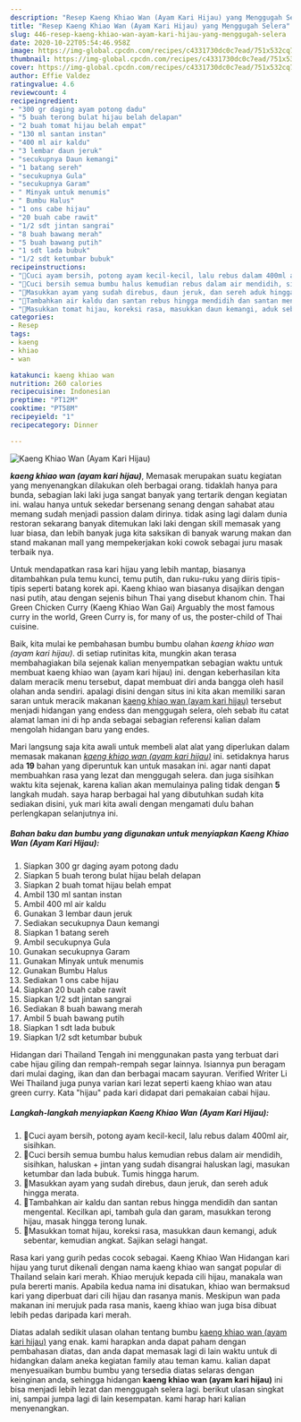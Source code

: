 ```yaml
---
description: "Resep Kaeng Khiao Wan (Ayam Kari Hijau) yang Menggugah Selera"
title: "Resep Kaeng Khiao Wan (Ayam Kari Hijau) yang Menggugah Selera"
slug: 446-resep-kaeng-khiao-wan-ayam-kari-hijau-yang-menggugah-selera
date: 2020-10-22T05:54:46.958Z
image: https://img-global.cpcdn.com/recipes/c4331730dc0c7ead/751x532cq70/kaeng-khiao-wan-ayam-kari-hijau-foto-resep-utama.jpg
thumbnail: https://img-global.cpcdn.com/recipes/c4331730dc0c7ead/751x532cq70/kaeng-khiao-wan-ayam-kari-hijau-foto-resep-utama.jpg
cover: https://img-global.cpcdn.com/recipes/c4331730dc0c7ead/751x532cq70/kaeng-khiao-wan-ayam-kari-hijau-foto-resep-utama.jpg
author: Effie Valdez
ratingvalue: 4.6
reviewcount: 4
recipeingredient:
- "300 gr daging ayam potong dadu"
- "5 buah terong bulat hijau belah delapan"
- "2 buah tomat hijau belah empat"
- "130 ml santan instan"
- "400 ml air kaldu"
- "3 lembar daun jeruk"
- "secukupnya Daun kemangi"
- "1 batang sereh"
- "secukupnya Gula"
- "secukupnya Garam"
- " Minyak untuk menumis"
- " Bumbu Halus"
- "1 ons cabe hijau"
- "20 buah cabe rawit"
- "1/2 sdt jintan sangrai"
- "8 buah bawang merah"
- "5 buah bawang putih"
- "1 sdt lada bubuk"
- "1/2 sdt ketumbar bubuk"
recipeinstructions:
- "🌻Cuci ayam bersih, potong ayam kecil-kecil, lalu rebus dalam 400ml air, sisihkan."
- "🌻Cuci bersih semua bumbu halus kemudian rebus dalam air mendidih, sisihkan, haluskan + jintan yang sudah disangrai haluskan lagi, masukan ketumbar dan lada bubuk. Tumis hingga harum."
- "🌻Masukkan ayam yang sudah direbus, daun jeruk, dan sereh aduk hingga merata."
- "🌻Tambahkan air kaldu dan santan rebus hingga mendidih dan santan mengental. Kecilkan api, tambah gula dan garam, masukkan terong hijau, masak hingga terong lunak."
- "🌻Masukkan tomat hijau, koreksi rasa, masukkan daun kemangi, aduk sebentar, kemudian angkat. Sajikan selagi hangat."
categories:
- Resep
tags:
- kaeng
- khiao
- wan

katakunci: kaeng khiao wan 
nutrition: 260 calories
recipecuisine: Indonesian
preptime: "PT12M"
cooktime: "PT58M"
recipeyield: "1"
recipecategory: Dinner

---
```



![Kaeng Khiao Wan (Ayam Kari Hijau)](https://img-global.cpcdn.com/recipes/c4331730dc0c7ead/751x532cq70/kaeng-khiao-wan-ayam-kari-hijau-foto-resep-utama.jpg)

<b><i>kaeng khiao wan (ayam kari hijau)</i></b>, Memasak merupakan suatu kegiatan yang menyenangkan dilakukan oleh berbagai orang. tidaklah hanya para bunda, sebagian laki laki juga sangat banyak yang tertarik dengan kegiatan ini. walau hanya untuk sekedar bersenang senang dengan sahabat atau memang sudah menjadi passion dalam dirinya. tidak asing lagi dalam dunia restoran sekarang banyak ditemukan laki laki dengan skill memasak yang luar biasa, dan lebih banyak juga kita saksikan di banyak warung makan dan stand makanan mall yang mempekerjakan koki cowok sebagai juru masak terbaik nya.

Untuk mendapatkan rasa kari hijau yang lebih mantap, biasanya ditambahkan pula temu kunci, temu putih, dan ruku-ruku yang diiris tipis-tipis seperti batang korek api. Kaeng khiao wan biasanya disajikan dengan nasi putih, atau dengan sejenis bihun Thai yang disebut khanom chin. Thai Green Chicken Curry (Kaeng Khiao Wan Gai) Arguably the most famous curry in the world, Green Curry is, for many of us, the poster-child of Thai cuisine.

Baik, kita mulai ke pembahasan bumbu bumbu olahan <i>kaeng khiao wan (ayam kari hijau)</i>. di setiap rutinitas kita, mungkin akan terasa membahagiakan bila sejenak kalian menyempatkan sebagian waktu untuk membuat kaeng khiao wan (ayam kari hijau) ini. dengan keberhasilan kita dalam meracik menu tersebut, dapat membuat diri anda bangga oleh hasil olahan anda sendiri. apalagi disini dengan situs ini kita akan memiliki saran saran untuk meracik makanan <u>kaeng khiao wan (ayam kari hijau)</u> tersebut menjadi hidangan yang endess dan menggugah selera, oleh sebab itu catat alamat laman ini di hp anda sebagai sebagian referensi kalian dalam mengolah hidangan baru yang endes.


Mari langsung saja kita awali untuk membeli alat alat yang diperlukan dalam memasak makanan <u><i>kaeng khiao wan (ayam kari hijau)</i></u> ini. setidaknya harus ada <b>19</b> bahan yang diperuntuk kan untuk masakan ini. agar nanti dapat membuahkan rasa yang lezat dan menggugah selera. dan juga sisihkan waktu kita sejenak, karena kalian akan memulainya paling tidak dengan <b>5</b> langkah mudah. saya harap berbagai hal yang dibutuhkan sudah kita sediakan disini, yuk mari kita awali dengan mengamati dulu bahan perlengkapan selanjutnya ini.

<!--inarticleads1-->

##### Bahan baku dan bumbu yang digunakan untuk menyiapkan Kaeng Khiao Wan (Ayam Kari Hijau):

1. Siapkan 300 gr daging ayam potong dadu
1. Siapkan 5 buah terong bulat hijau belah delapan
1. Siapkan 2 buah tomat hijau belah empat
1. Ambil 130 ml santan instan
1. Ambil 400 ml air kaldu
1. Gunakan 3 lembar daun jeruk
1. Sediakan secukupnya Daun kemangi
1. Siapkan 1 batang sereh
1. Ambil secukupnya Gula
1. Gunakan secukupnya Garam
1. Gunakan  Minyak untuk menumis
1. Gunakan  Bumbu Halus
1. Sediakan 1 ons cabe hijau
1. Siapkan 20 buah cabe rawit
1. Siapkan 1/2 sdt jintan sangrai
1. Sediakan 8 buah bawang merah
1. Ambil 5 buah bawang putih
1. Siapkan 1 sdt lada bubuk
1. Siapkan 1/2 sdt ketumbar bubuk


Hidangan dari Thailand Tengah ini menggunakan pasta yang terbuat dari cabe hijau giling dan rempah-rempah segar lainnya. Isiannya pun beragam dari mulai daging, ikan dan dan berbagai macam sayuran. Verified Writer Li Wei Thailand juga punya varian kari lezat seperti kaeng khiao wan atau green curry. Kata &#34;hijau&#34; pada kari didapat dari pemakaian cabai hijau. 

<!--inarticleads2-->

##### Langkah-langkah menyiapkan Kaeng Khiao Wan (Ayam Kari Hijau):

1. 🌻Cuci ayam bersih, potong ayam kecil-kecil, lalu rebus dalam 400ml air, sisihkan.
1. 🌻Cuci bersih semua bumbu halus kemudian rebus dalam air mendidih, sisihkan, haluskan + jintan yang sudah disangrai haluskan lagi, masukan ketumbar dan lada bubuk. Tumis hingga harum.
1. 🌻Masukkan ayam yang sudah direbus, daun jeruk, dan sereh aduk hingga merata.
1. 🌻Tambahkan air kaldu dan santan rebus hingga mendidih dan santan mengental. Kecilkan api, tambah gula dan garam, masukkan terong hijau, masak hingga terong lunak.
1. 🌻Masukkan tomat hijau, koreksi rasa, masukkan daun kemangi, aduk sebentar, kemudian angkat. Sajikan selagi hangat.


Rasa kari yang gurih pedas cocok sebagai. Kaeng Khiao Wan Hidangan kari hijau yang turut dikenali dengan nama kaeng khiao wan sangat popular di Thailand selain kari merah. Khiao merujuk kepada cili hijau, manakala wan pula bererti manis. Apabila kedua nama ini disatukan, khiao wan bermaksud kari yang diperbuat dari cili hijau dan rasanya manis. Meskipun wan pada makanan ini merujuk pada rasa manis, kaeng khiao wan juga bisa dibuat lebih pedas daripada kari merah. 

Diatas adalah sedikit ulasan olahan tentang bumbu <u>kaeng khiao wan (ayam kari hijau)</u> yang enak. kami harapkan anda dapat paham dengan pembahasan diatas, dan anda dapat memasak lagi di lain waktu untuk di hidangkan dalam aneka kegiatan family atau teman kamu. kalian dapat menyesuaikan bumbu bumbu yang tersedia diatas selaras dengan keinginan anda, sehingga hidangan <b>kaeng khiao wan (ayam kari hijau)</b> ini bisa menjadi lebih lezat dan menggugah selera lagi. berikut ulasan singkat ini, sampai jumpa lagi di lain kesempatan. kami harap hari kalian menyenangkan.
